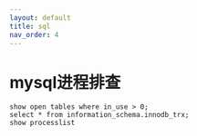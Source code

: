 ```yaml
---
layout: default
title: sql
nav_order: 4
---
```


# mysql进程排查

```roomsql
show open tables where in_use > 0;
select * from information_schema.innodb_trx;
show processlist 
```
